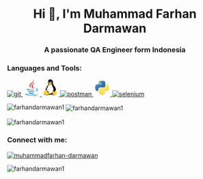 <h1 align="center">Hi 👋, I'm Muhammad Farhan Darmawan</h1>
<h3 align="center">A passionate QA Engineer form Indonesia</h3>

<h3 align="left">Languages and Tools:</h3>
<p align="left"> <a href="https://git-scm.com/" target="_blank" rel="noreferrer"> <img src="https://www.vectorlogo.zone/logos/git-scm/git-scm-icon.svg" alt="git" width="40" height="40"/> </a> <a href="https://www.java.com" target="_blank" rel="noreferrer"> <img src="https://raw.githubusercontent.com/devicons/devicon/master/icons/java/java-original.svg" alt="java" width="40" height="40"/> </a> <a href="https://www.linux.org/" target="_blank" rel="noreferrer"> <img src="https://raw.githubusercontent.com/devicons/devicon/master/icons/linux/linux-original.svg" alt="linux" width="40" height="40"/> </a> <a href="https://postman.com" target="_blank" rel="noreferrer"> <img src="https://www.vectorlogo.zone/logos/getpostman/getpostman-icon.svg" alt="postman" width="40" height="40"/> </a> <a href="https://www.python.org" target="_blank" rel="noreferrer"> <img src="https://raw.githubusercontent.com/devicons/devicon/master/icons/python/python-original.svg" alt="python" width="40" height="40"/> </a> <a href="https://www.selenium.dev" target="_blank" rel="noreferrer"> <img src="https://raw.githubusercontent.com/detain/svg-logos/780f25886640cef088af994181646db2f6b1a3f8/svg/selenium-logo.svg" alt="selenium" width="40" height="40"/> </a> </p>

<p><img align="left" src="https://github-readme-stats.vercel.app/api/top-langs?username=farhandarmawan1&show_icons=true&locale=en&layout=compact" alt="farhandarmawan1" /></p>

<p>&nbsp;<img align="center" src="https://github-readme-stats.vercel.app/api?username=farhandarmawan1&show_icons=true&theme=dark&locale=en" alt="farhandarmawan1" /></p>

<p><img align="center" src="https://github-readme-streak-stats.herokuapp.com/?user=farhandarmawan1&" alt="farhandarmawan1" /></p>
<h3 align="left">Connect with me:</h3>
<p align="left">
<a href="https://linkedin.com/in/muhammadfarhan-darmawan" target="blank"><img align="center" src="https://raw.githubusercontent.com/rahuldkjain/github-profile-readme-generator/master/src/images/icons/Social/linked-in-alt.svg" alt="muhammadfarhan-darmawan" height="30" width="40" /></a>
</p>
<p align="left"> <img src="https://komarev.com/ghpvc/?username=farhandarmawan1&label=Profile%20views&color=0e75b6&style=flat-square" alt="farhandarmawan1" /> </p>

